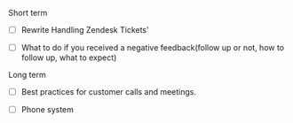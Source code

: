 Short term

* [ ] Rewrite Handling Zendesk Tickets'

* [ ] What to do if you received a negative feedback\(follow up or not, how to follow up, what to expect\)

Long term

* [ ] Best practices for customer calls and meetings.

* [ ] Phone system



